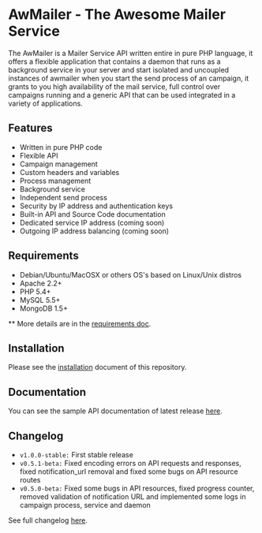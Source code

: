 AwMailer - The Awesome Mailer Service
=====================================

The AwMailer is a Mailer Service API written entire in pure PHP language, it offers a flexible application that contains a daemon that runs as a background service in your server and start isolated and uncoupled instances of awmailer when you start the send process of an campaign, it grants to you high availability of the mail service, full control over campaigns running and a generic API that can be used integrated in a variety of applications.

Features
--------

- Written in pure PHP code
- Flexible API
- Campaign management
- Custom headers and variables
- Process management
- Background service
- Independent send process
- Security by IP address and authentication keys
- Built-in API and Source Code documentation
- Dedicated service IP address (coming soon)
- Outgoing IP address balancing (coming soon)

Requirements
------------

- Debian/Ubuntu/MacOSX or others OS's based on Linux/Unix distros
- Apache 2.2+
- PHP 5.4+
- MySQL 5.5+
- MongoDB 1.5+

** More details are in the [requirements doc](docs/requirements.md).

Installation
------------

Please see the [installation](docs/installation.md) document of this repository.

Documentation
-------------

You can see the sample API documentation of latest release [here](blueprint.md).

Changelog
---------

- `v1.0.0-stable:` First stable release
- `v0.5.1-beta:` Fixed encoding errors on API requests and responses, fixed notification_url removal and fixed some bugs on API resource routes
- `v0.5.0-beta:` Fixed some bugs in API resources, fixed progress counter, removed validation of notification URL and implemented some logs in campaign process, service and daemon

See full changelog [here](CHANGELOG.md).